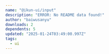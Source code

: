 ```yaml
---
name: "@ikun-ui/input"
description: "ERROR: No README data found!"
author: "baiwusanyu"
downloads: 2
dependents: 5
updated: "2025-01-24T03:49:00.997Z"
tags: 
  - ui
---
```

